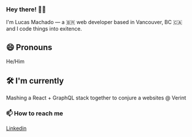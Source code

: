 ### Hey there! 👋🏼

I'm Lucas Machado &mdash; a 🇧🇷 web developer based in Vancouver, BC 🇨🇦 and I code things into exitence.

## 😄 Pronouns

He/Him

## 🛠️ I'm currently

Mashing a React + GraphQL stack together to conjure a websites @ Verint

### 📫 How to reach me

[Linkedin](https://www.linkedin.com/in/luksm/)

<!--
**luksm/luksm** is a ✨ _special_ ✨ repository because its `README.md` (this file) appears on your GitHub profile.

Here are some ideas to get you started:

-  I’m currently working on ...
- 🌱 I’m currently learning ...
- 👯 I’m looking to collaborate on ...
- 🤔 I’m looking for help with ...
- 💬 Ask me about ...
- 📫 How to reach me: ...
- ⚡ Fun fact: ...
-->
